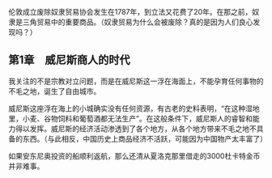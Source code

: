 伦敦成立废除奴隶贸易协会发生在1787年，到立法又花费了20年。在那之前，奴隶是三角贸易中的重要商品。（奴隶贸易为什么会被废除？真的是因为人们良心发现吗？）

## 第1章　威尼斯商人的时代

我关注的不是宗教对立问题，而是在威尼斯这一浮在海面上，不能孕育任何事物的不毛之地，诞生了自由城市。

威尼斯这座浮在海上的小城确实没有任何资源，有古老的史料表明，“在这种湿地里，小麦、谷物饲料和葡萄酒都无法生产”。在这般条件下，威尼斯人的睿智和能力得以发挥。威尼斯的经济活动渗透到了各个地方，从各个地方带来不毛之地不具备的东西。（与此相反，中国历史上商品经济不活跃，可能因为中国物产太丰富了）

如果安东尼奥投资的船顺利返航，那么还清从夏洛克那里借走的3000杜卡特金币并非难事。